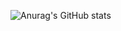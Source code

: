 ![Anurag's GitHub stats](https://github-readme-stats.vercel.app/api?username=DeathG22&theme=chartreuse-dark&show_icons=true)
